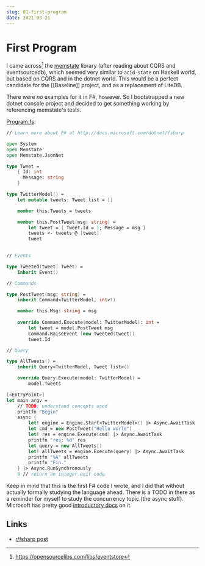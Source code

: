 ```yaml
---
slug: 01-first-program
date: 2021-03-21
---
```


# First Program

I came across[^osl] the [memstate](https://github.com/DevrexLabs/memstate) library (after reading about CQRS and eventsourcedb), which seemed very similar to `acid-state` on Haskell world, but based on CQRS and in the dotnet world. This would be a perfect candidate for the [[Baseline]] project, and as a replacement of LiteDB. 

There were *no* examples for it in F#, however. So I bootstrapped a new dotnet console project and decided to get something working by referencing memstate's tests.

[Program.fs](https://github.com/srid/OneBird/blob/083cab366db6d1c5a3f8b1b595576d6f65772940/Program.fs):

```fsharp
// Learn more about F# at http://docs.microsoft.com/dotnet/fsharp

open System
open Memstate
open Memstate.JsonNet

type Tweet =
    { Id: int
      Message: string
    }

type TwitterModel() =
    let mutable tweets: Tweet list = []

    member this.Tweets = tweets

    member this.PostTweet(msg: string) = 
        let tweet = { Tweet.Id = 1; Message = msg }
        tweets <- tweets @ [tweet]
        tweet
        

// Events 

type Tweeted(tweet: Tweet) =
    inherit Event()

// Commands

type PostTweet(msg: string) = 
    inherit Command<TwitterModel, int>()

    member this.Msg: string = msg
    
    override Command.Execute(model: TwitterModel): int =
        let tweet = model.PostTweet msg
        Command.RaiseEvent (new Tweeted(tweet))
        tweet.Id

// Query

type AllTweets() =
    inherit Query<TwitterModel, Tweet list>()

    override Query.Execute(model: TwitterModel) =
        model.Tweets

[<EntryPoint>]
let main argv =
    // TODO: understand concepts used
    printfn "Begin"
    async {
        let! engine = Engine.Start<TwitterModel>() |> Async.AwaitTask
        let cmd = new PostTweet("Hello world")
        let! res = engine.Execute(cmd) |> Async.AwaitTask
        printfn "res: %d" res
        let query = new AllTweets()
        let! allTweets = engine.Execute(query) |> Async.AwaitTask
        printfn "%A" allTweets
        printfn "Fin."
    } |> Async.RunSynchronously
    0 // return an integer exit code
```

Keep in mind that this is the first F# code I wrote, and I did that without actually formally studying the language ahead. There is a TODO in there as a reminder for myself to study the concurrency topic (the async stuff). Microsoft has pretty good [introductory docs](https://docs.microsoft.com/en-us/dotnet/fsharp/tutorials/asynchronous-and-concurrent-programming/async?source=docs) on it.

<script src="https://utteranc.es/client.js"
        repo="srid/learning-fsharp"
        issue-term="pathname"
        theme="github-light"
        crossorigin="anonymous"
        async>
</script>

## Links

- [r/fsharp post](https://www.reddit.com/r/fsharp/comments/mablsh/memstate_inmemory_eventsourced_acidtransactional/)

[^osl]: https://opensourcelibs.com/libs/eventstore
